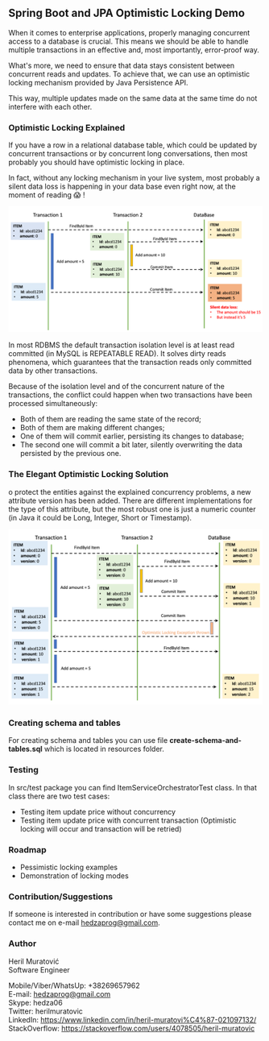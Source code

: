 ## Spring Boot and JPA Optimistic Locking Demo
When it comes to enterprise applications, properly managing concurrent access to a database is crucial. 
This means we should be able to handle multiple transactions in an effective and, most importantly, error-proof way.

What's more, we need to ensure that data stays consistent between concurrent reads and updates.
To achieve that, we can use an optimistic locking mechanism provided by Java Persistence API. 

This way, multiple updates made on the same data at the same time do not interfere with each other.


### Optimistic Locking Explained
If you have a row in a relational database table, which could be updated by concurrent transactions or by concurrent 
long conversations, then most probably you should have optimistic locking in place.

In fact, without any locking mechanism in your live system, most probably a silent data loss is happening 
in your data base even right now, at the moment of reading 😱 !

![alt text](/src/main/resources/img/transaction-problem.png)

In most RDBMS the default transaction isolation level is at least read committed (in MySQL is REPEATABLE READ). 
It solves dirty reads phenomena, which guarantees that the transaction reads only committed data by other transactions.

Because of the isolation level and of the concurrent nature of the transactions, the conflict could happen when 
two transactions have been processed simultaneously:
- Both of them are reading the same state of the record;
- Both of them are making different changes;
- One of them will commit earlier, persisting its changes to database;
- The second one will commit a bit later, silently overwriting the data persisted by the previous one.


### The Elegant Optimistic Locking Solution
o protect the entities against the explained concurrency problems, a new attribute version has been added. 
There are different implementations for the type of this attribute, but the most robust one is just a numeric 
counter (in Java it could be Long, Integer, Short or Timestamp).

![alt text](/src/main/resources/img/transaction-solution.png)


### Creating schema and tables
For creating schema and tables you can use file **create-schema-and-tables.sql**
which is located in resources folder.

### Testing
In src/test package you can find ItemServiceOrchestratorTest class. In that 
class there are two test cases:
- Testing item update price without concurrency
- Testing item update price with concurrent transaction (Optimistic locking will occur and transaction will be retried)


### Roadmap
- Pessimistic locking examples
- Demonstration of locking modes


### Contribution/Suggestions
If someone is interested in contribution or have some suggestions please contact me on e-mail hedzaprog@gmail.com.

### Author
Heril Muratović  
Software Engineer

Mobile/Viber/WhatsUp: +38269657962  
E-mail: hedzaprog@gmail.com  
Skype: hedza06  
Twitter: herilmuratovic  
LinkedIn: https://www.linkedin.com/in/heril-muratovi%C4%87-021097132/  
StackOverflow: https://stackoverflow.com/users/4078505/heril-muratovic  


